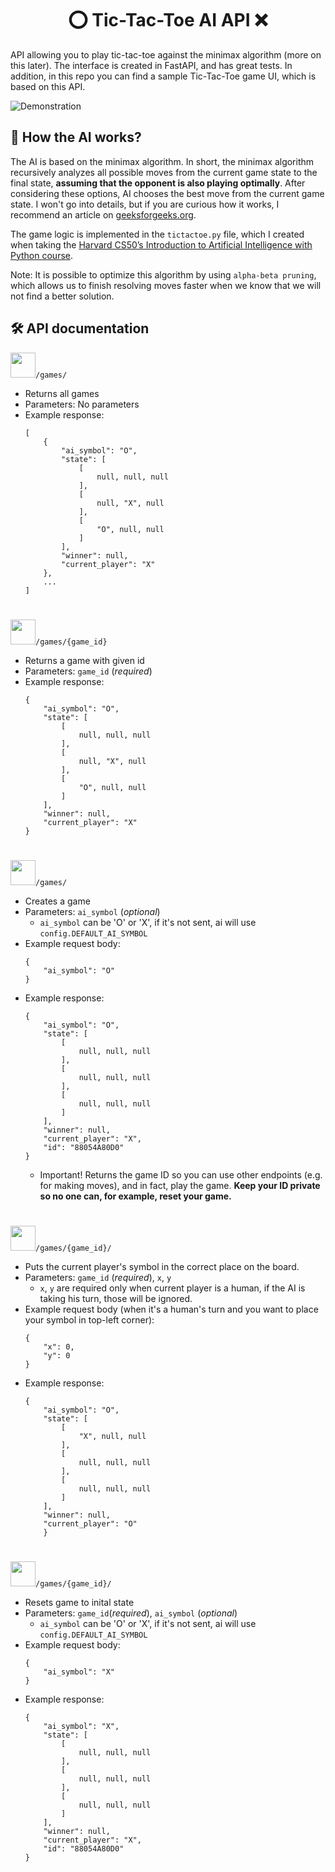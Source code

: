 <h1 style="text-align: center;"> ⭕ Tic-Tac-Toe AI API ❌ </h1>

API allowing you to play tic-tac-toe against the minimax algorithm (more on this later). The interface is created in FastAPI, and has great tests. In addition, in this repo you can find a sample Tic-Tac-Toe game UI, which is based on this API.

![Demonstration](https://piotr.detyna.pl/tic-tac-toe/ttt.gif)

## 🤖 How the AI works?
The AI is based on the minimax algorithm. In short, the minimax algorithm recursively analyzes all possible moves from the current game state to the final state, **assuming that the opponent is also playing optimally**. After considering these options, AI chooses the best move from the current game state. I won't go into details, but if you are curious how it works, I recommend an article on [geeksforgeeks.org](https://www.geeksforgeeks.org/finding-optimal-move-in-tic-tac-toe-using-minimax-algorithm-in-game-theory/).

The game logic is implemented in the `tictactoe.py` file, which I created when taking the [Harvard CS50’s Introduction to Artificial Intelligence with Python course](https://cs50.harvard.edu/ai).

Note: It is possible to optimize this algorithm by using `alpha-beta pruning`, which allows us to finish resolving moves faster when we know that we will not find a better solution.

## 🛠️ API documentation
<span float="left"><img src="https://piotr.detyna.pl/get.png" style="width: 40px; margin-bottom: -5px;"></span>`/games/`

- Returns all games
- Parameters: No parameters
- Example response: 
    ```
    [
        {
            "ai_symbol": "O",
            "state": [
                [
                    null, null, null
                ],
                [
                    null, "X", null
                ],
                [
                    "O", null, null
                ]
            ],
            "winner": null,
            "current_player": "X"
        },
        ...
    ]
    ```

#
<span float="left"><img src="https://piotr.detyna.pl/get.png" style="width: 40px; margin-bottom: -5px;"></span>`/games/{game_id}`

- Returns a game with given id
- Parameters: `game_id` (_required_)
- Example response: 
    ```
    {
        "ai_symbol": "O",
        "state": [
            [
                null, null, null
            ],
            [
                null, "X", null
            ],
            [
                "O", null, null
            ]
        ],
        "winner": null,
        "current_player": "X"
    }
    ```

#
<span float="left"><img src="https://piotr.detyna.pl/post.png" style="width: 40px; margin-bottom: -5px;"></span>`/games/`

- Creates a game
- Parameters: `ai_symbol` (_optional_)
    - `ai_symbol` can be 'O' or 'X', if it's not sent, ai will use `config.DEFAULT_AI_SYMBOL`
- Example request body:
    ```
    {
        "ai_symbol": "O"
    }
    ```
- Example response: 
    ```
    {
        "ai_symbol": "O",
        "state": [
            [
                null, null, null
            ],
            [
                null, null, null
            ],
            [
                null, null, null
            ]
        ],
        "winner": null,
        "current_player": "X",
        "id": "88054A80D0"
    }
    ```
    - Important! Returns the game ID so you can use other endpoints (e.g. for making moves), and in fact, play the game. **Keep your ID private so no one can, for example, reset your game.**

  
#
<span float="left"><img src="https://piotr.detyna.pl/patch.png" style="width: 40px; margin-bottom: -5px;"></span>`/games/{game_id}/`

- Puts the current player's symbol in the correct place on the board.
- Parameters: `game_id` (_required_), `x`, `y`
    - `x`, `y` are required only when current player is a human, if the AI is taking his turn, those will be ignored.
- Example request body (when it's a human's turn and you want to place your symbol in top-left corner):
    ```
    {
        "x": 0,
        "y": 0
    }
    ```
- Example response: 
    ```
    {
        "ai_symbol": "O",
        "state": [
            [
                "X", null, null
            ],
            [
                null, null, null
            ],
            [
                null, null, null
            ]
        ],
        "winner": null,
        "current_player": "O"
        }
    ```


#
<span float="left"><img src="https://piotr.detyna.pl/put.png" style="width: 40px; margin-bottom: -5px;"></span>`/games/{game_id}/`

- Resets game to inital state
- Parameters: `game_id`(_required_), `ai_symbol` (_optional_)
    - `ai_symbol` can be 'O' or 'X', if it's not sent, ai will use `config.DEFAULT_AI_SYMBOL`
- Example request body:
    ```
    {
        "ai_symbol": "X"
    }
    ```
- Example response: 
    ```
    {
        "ai_symbol": "X",
        "state": [
            [
                null, null, null
            ],
            [
                null, null, null
            ],
            [
                null, null, null
            ]
        ],
        "winner": null,
        "current_player": "X",
        "id": "88054A80D0"
    }
    ```
